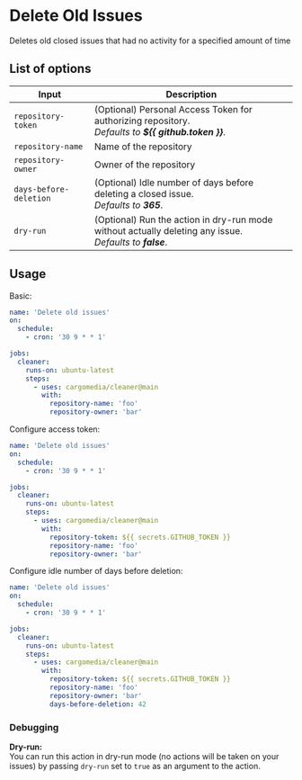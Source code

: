 # Delete Old Issues

Deletes old closed issues that had no activity for a specified amount of time

## List of options

| Input                  | Description                                                                                                               |
| ---------------------- | ------------------------------------------------------------------------------------------------------------------------- |
| `repository-token`     | (Optional) Personal Access Token for authorizing repository.<br>_Defaults to **${{ github.token }}**_.                    |
| `repository-name`      | Name of the repository                                                                                                    |
| `repository-owner`     | Owner of the repository                                                                                                   |
| `days-before-deletion` | (Optional) Idle number of days before deleting a closed issue. <br>_Defaults to **365**_.                                 |
| `dry-run`              | (Optional) Run the action in dry-run mode without actually deleting any issue. <br>_Defaults to **false**_.               |

## Usage

Basic:
```yaml
name: 'Delete old issues'
on:
  schedule:
    - cron: '30 9 * * 1'

jobs:
  cleaner:
    runs-on: ubuntu-latest
    steps:
      - uses: cargomedia/cleaner@main
        with:
          repository-name: 'foo'
          repository-owner: 'bar'
```

Configure access token:
```yaml
name: 'Delete old issues'
on:
  schedule:
    - cron: '30 9 * * 1'

jobs:
  cleaner:
    runs-on: ubuntu-latest
    steps:
      - uses: cargomedia/cleaner@main
        with:
          repository-token: ${{ secrets.GITHUB_TOKEN }}
          repository-name: 'foo'
          repository-owner: 'bar'
```

Configure idle number of days before deletion:
```yaml
name: 'Delete old issues'
on:
  schedule:
    - cron: '30 9 * * 1'

jobs:
  cleaner:
    runs-on: ubuntu-latest
    steps:
      - uses: cargomedia/cleaner@main
        with:
          repository-token: ${{ secrets.GITHUB_TOKEN }}
          repository-name: 'foo'
          repository-owner: 'bar'
          days-before-deletion: 42
```

### Debugging

**Dry-run:**  
You can run this action in dry-run mode (no actions will be taken on your issues) by passing `dry-run` set to `true` as an argument to the action.
